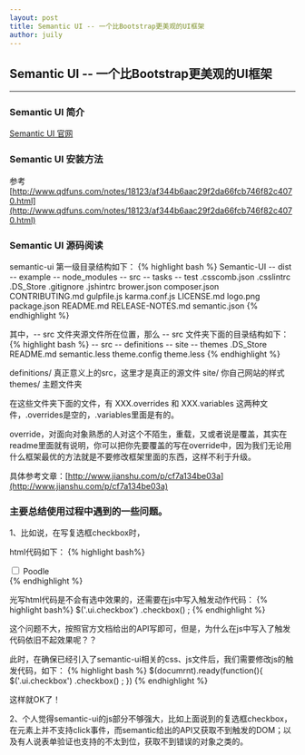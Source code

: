 ```yaml
---
layout: post
title: Semantic UI -- 一个比Bootstrap更美观的UI框架
author: juily
---
```

## Semantic UI -- 一个比Bootstrap更美观的UI框架
-----

### Semantic UI 简介

[Semantic UI 官网](http://semantic-ui.com/)

### Semantic UI 安装方法

参考[http://www.qdfuns.com/notes/18123/af344b6aac29f2da66fcb746f82c4070.html](http://www.qdfuns.com/notes/18123/af344b6aac29f2da66fcb746f82c4070.html)

### Semantic UI 源码阅读

semantic-ui 第一级目录结构如下：
{% highlight bash %}
    Semantic-UI
        -- dist
        -- example
        -- node_modules
        -- src
        -- tasks
        -- test
       .csscomb.json
       .csslintrc
       .DS_Store
       .gitignore
       .jshintrc
       brower.json
       composer.json
       CONTRIBUTING.md
       gulpfile.js
       karma.conf.js
       LICENSE.md
       logo.png
       package.json
       README.md
       RELEASE-NOTES.md
       semantic.json
{% endhighlight %}

其中，-- src 文件夹源文件所在位置，那么 -- src 文件夹下面的目录结构如下：
{% highlight bash %}
    -- src
        -- definitions
        -- site
        -- themes
        .DS_Store
        README.md
        semantic.less
        theme.config
        theme.less
{% endhighlight %}

definitions/ 真正意义上的src，这里才是真正的源文件
site/ 你自己网站的样式
themes/ 主题文件夹

在这些文件夹下面的文件，有 XXX.overrides 和 XXX.variables 这两种文件，.overrides是空的，.variables里面是有的。

override，对面向对象熟悉的人对这个不陌生，重载，又或者说是覆盖，其实在readme里面就有说明，你可以把你先要覆盖的写在override中，因为我们无论用什么框架最优的方法就是不要修改框架里面的东西，这样不利于升级。

具体参考文章：[http://www.jianshu.com/p/cf7a134be03a](http://www.jianshu.com/p/cf7a134be03a)

### 主要总结使用过程中遇到的一些问题。

1、比如说，在写复选框checkbox时，

html代码如下：
{% highlight bash%}
<div class="ui checkbox">
  <input type="checkbox">
  <label>Poodle</label>
</div>
{% endhighlight %}

光写html代码是不会有选中效果的，还需要在js中写入触发动作代码：
{% highlight bash%}
$('.ui.checkbox')
  .checkbox()
;
{% endhighlight %}

这个问题不大，按照官方文档给出的API写即可，但是，为什么在js中写入了触发代码依旧不起效果呢？？

此时，在确保已经引入了semantic-ui相关的css、js文件后，我们需要修改js的触发代码，如下：
{% highlight bash %}
$(documrnt).ready(function(){
    $('.ui.checkbox')
      .checkbox()
    ;
})
{% endhighlight %}

这样就OK了！

2、个人觉得semantic-ui的js部分不够强大，比如上面说到的复选框checkbox，在元素上并不支持click事件，而semantic给出的API又获取不到触发的DOM；以及有人说表单验证也支持的不太到位，获取不到错误的对象之类的。
